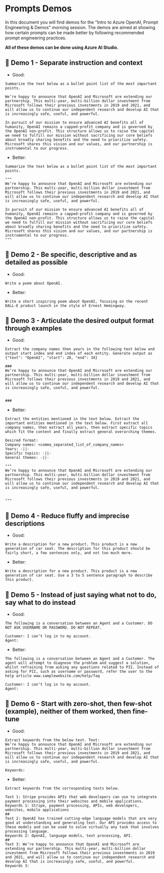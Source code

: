 # Prompts Demos

In this document you will find demos for the "Intro to Azure OpenAI, Prompt Engineering & Demos" morning session. The demos are aimed at showing how certain prompts can be made better by following recommended prompt engineering practices.

**All of these demos can be done using Azure AI Studio.**

## :muscle: Demo 1 - Separate instruction and context

* Good:

```text
Summarize the text below as a bullet point list of the most important points.

We’re happy to announce that OpenAI and Microsoft are extending our partnership. This multi-year, multi-billion dollar investment from Microsoft follows their previous investments in 2019 and 2021, and will allow us to continue our independent research and develop AI that is increasingly safe, useful, and powerful.

In pursuit of our mission to ensure advanced AI benefits all of humanity, OpenAI remains a capped-profit company and is governed by the OpenAI non-profit. This structure allows us to raise the capital we need to fulfill our mission without sacrificing our core beliefs about broadly sharing benefits and the need to prioritize safety. Microsoft shares this vision and our values, and our partnership is instrumental to our progress.
```

* Better:

```text
Summarize the text below as a bullet point list of the most important points.

"""
We’re happy to announce that OpenAI and Microsoft are extending our partnership. This multi-year, multi-billion dollar investment from Microsoft follows their previous investments in 2019 and 2021, and will allow us to continue our independent research and develop AI that is increasingly safe, useful, and powerful.

In pursuit of our mission to ensure advanced AI benefits all of humanity, OpenAI remains a capped-profit company and is governed by the OpenAI non-profit. This structure allows us to raise the capital we need to fulfill our mission without sacrificing our core beliefs about broadly sharing benefits and the need to prioritize safety. Microsoft shares this vision and our values, and our partnership is instrumental to our progress.
"""
```

## :muscle: Demo 2 - Be specific, descriptive and as detailed as possible

* Good:

```text
Write a poem about OpenAI.
```

* Better:

```text
Write a short inspiring poem about OpenAI, focusing on the recent DALL-E product launch in the style of Ernest Hemingway.
```

## :muscle: Demo 3 - Articulate the desired output format through examples

* Good:

```text
Extract the company names then years in the following text below and output start index and end index of each entity. Generate output as {"text": "OpenAI", "start": 28, "end": 34}

###
We’re happy to announce that OpenAI and Microsoft are extending our partnership. This multi-year, multi-billion dollar investment from Microsoft follows their previous investments in 2019 and 2021, and will allow us to continue our independent research and develop AI that is increasingly safe, useful, and powerful.


###
```

* Better:

```text
Extract the entities mentioned in the text below. Extract the important entities mentioned in the text below. First extract all company names, then extract all years, then extract specific topics which fit the content and finally extract general overarching themes.

Desired format:
Company names: <comma_separated_list_of_company_names>
Years: -||-
Specific topics: -||-
General themes: -||-

"""
We’re happy to announce that OpenAI and Microsoft are extending our partnership. This multi-year, multi-billion dollar investment from Microsoft follows their previous investments in 2019 and 2021, and will allow us to continue our independent research and develop AI that is increasingly safe, useful, and powerful.


"""
```

## :muscle: Demo 4 - Reduce fluffy and imprecise descriptions

* Good:

```text
Write a description for a new product. This product is a new generation of car seat. The description for this product should be fairly short, a few sentences only, and not too much more.
```

* Better:

```text
Write a description for a new product. This product is a new generation of car seat. Use a 3 to 5 sentence paragraph to describe this product.
```

## :muscle: Demo 5 - Instead of just saying what not to do, say what to do instead

* Good:

```text
The following is a conversation between an Agent and a Customer. DO NOT ASK USERNAME OR PASSWORD. DO NOT REPEAT.

Customer: I can’t log in to my account.
Agent:
```

* Better:

```text
The following is a conversation between an Agent and a Customer. The agent will attempt to diagnose the problem and suggest a solution, whilst refraining from asking any questions related to PII. Instead of asking for PII, such as username or password, refer the user to the help article www.samplewebsite.com/help/faq

Customer: I can’t log in to my account.
Agent:
```

## :muscle: Demo 6 - Start with zero-shot, then few-shot (example), neither of them worked, then fine-tune

* Good:

```text
Extract keywords from the below text. Text:
We’re happy to announce that OpenAI and Microsoft are extending our partnership. This multi-year, multi-billion dollar investment from Microsoft follows their previous investments in 2019 and 2021, and will allow us to continue our independent research and develop AI that is increasingly safe, useful, and powerful.

Keywords:
```

* Better:

```text
Extract keywords from the corresponding texts below.

Text 1: Stripe provides APIs that web developers can use to integrate payment processing into their websites and mobile applications.
Keywords 1: Stripe, payment processing, APIs, web developers, websites, mobile applications
##
Text 2: OpenAI has trained cutting-edge language models that are very good at understanding and generating text. Our API provides access to these models and can be used to solve virtually any task that involves processing language.
Keywords 2: OpenAI, language models, text processing, API.
##
Text 3: We’re happy to announce that OpenAI and Microsoft are extending our partnership. This multi-year, multi-billion dollar investment from Microsoft follows their previous investments in 2019 and 2021, and will allow us to continue our independent research and develop AI that is increasingly safe, useful, and powerful.
Keywords 3:
```
